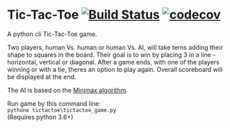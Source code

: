 

# Tic-Tac-Toe [![Build Status](https://travis-ci.org/izmirli/Tic-Tac-Toe.svg?branch=master)](https://travis-ci.org/izmirli/Tic-Tac-Toe) [![codecov](https://codecov.io/gh/izmirli/Tic-Tac-Toe/branch/master/graph/badge.svg)](https://codecov.io/gh/izmirli/Tic-Tac-Toe)
A python cli Tic-Tac-Toe game.

Two players, human Vs. human or human Vs. AI, will take terns adding
their shape to squares in the board. Their goal is to win by placing
3 in a line - horizontal, vertical or diagonal.
After a game ends, with one of the players winning or with a tie, 
theres an option to play again.
Overall scoreboard will be displayed at the end.

The AI is based on the [Minimax algorithm](https://en.wikipedia.org/wiki/Minimax).

Run game by this command line:  
`pythone tictactoe\tictactoe_game.py`  
(Requires python 3.6+)
